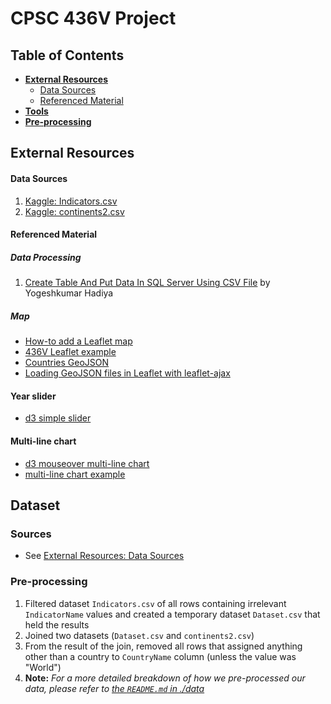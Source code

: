 # CPSC 436V Project


## Table of Contents
  - **[External Resources](#external-resources)**
      - [Data Sources](#data-sources)   
      - [Referenced Material](#referenced-material)
  - **[Tools](#tools)**
  - **[Pre-processing](#pre-processing)**
  

## External Resources
#### Data Sources
1. [Kaggle: Indicators.csv](https://www.kaggle.com/worldbank/world-development-indicators?select=Indicators.csv)
2. [Kaggle: continents2.csv](https://www.kaggle.com/andradaolteanu/country-mapping-iso-continent-region)

#### Referenced Material
##### Data Processing
1. [Create Table And Put Data In SQL Server Using CSV File](https://www.c-sharpcorner.com/article/create-table-and-put-data-in-sql-server-using-csv-file/) by Yogeshkumar Hadiya

##### Map
- [How-to add a Leaflet map](https://gis.stackexchange.com/questions/182442/whats-the-most-appropriate-way-to-load-mapbox-studio-tiles-in-leaflet)
- [436V Leaflet example](https://codesandbox.io/s/vigilant-worker-9ohh6?file=/js/main.js )
- [Countries GeoJSON](https://datahub.io/core/geo-countries)
- [Loading GeoJSON files in Leaflet with leaflet-ajax](https://gis.stackexchange.com/questions/68489/loading-external-geojson-file-into-leaflet-map)

#### Year slider
- [d3 simple slider](https://bl.ocks.org/johnwalley/e1d256b81e51da68f7feb632a53c3518)

#### Multi-line chart
- [d3 mouseover multi-line chart](https://bl.ocks.org/larsenmtl/e3b8b7c2ca4787f77d78f58d41c3da91)
- [multi-line chart example](https://codesandbox.io/s/5ylwv650lx)

## Dataset
### Sources
- See [External Resources: Data Sources](#data-sources)

### Pre-processing
1. Filtered dataset `Indicators.csv` of all rows containing irrelevant `IndicatorName` values and created a temporary dataset `Dataset.csv` that held the results
2. Joined two datasets (`Dataset.csv` and `continents2.csv`)
3. From the result of the join, removed all rows that assigned anything other than a country to `CountryName` column (unless the value was "World")
4. **Note:** _For a more detailed breakdown of how we pre-processed our data, please refer to [the `README.md` in ./data](./data/README.md)_
